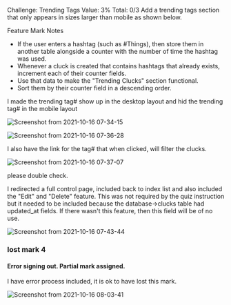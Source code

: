 

Challenge: Trending Tags
Value: 3%
Total: 0/3
Add a trending tags section that only appears in sizes larger than mobile as shown below.

Feature	Mark	Notes
- If the user enters a hashtag (such as #Things), then store them in another table alongside a counter with the number of time the hashtag was used.	
- Whenever a cluck is created that contains hashtags that already exists, increment each of their counter fields.	
- Use that data to make the "Trending Clucks" section functional.	
- Sort them by their counter field in a descending order.	



I made the trending tag#  show up in the desktop layout  and hid the  trending tag#  in the mobile layout


![Screenshot from 2021-10-16 07-34-15](https://user-images.githubusercontent.com/21187699/137592161-15e7364f-c3cc-488d-a9f4-b165a3aa3c91.png)

![Screenshot from 2021-10-16 07-36-28](https://user-images.githubusercontent.com/21187699/137592156-ab59d5db-8ed4-4106-a2ff-e911559ade41.png)


 I also have the link for the tag# that when clicked,  will filter the clucks.
 
 ![Screenshot from 2021-10-16 07-37-07](https://user-images.githubusercontent.com/21187699/137592184-6ffa1ddf-51d0-4ba7-88fb-eacf7118d4f6.png)
 
  please double check.
  
  
  
  
  
  
  
   I redirected a full control page, included back to index list and also included the "Edit" and "Delete" feature.   This was not required by the quiz instruction but it needed to be included because the database->clucks table had updated_at fields. If there wasn't this feature, then this field will be of no use.
  
  
  
  ![Screenshot from 2021-10-16 07-43-44](https://user-images.githubusercontent.com/21187699/137592328-2e380cd7-ba48-44d1-ad5a-7ae34ec529e9.png)
 
  
  
  
  ### lost mark 4
  
  #### Error signing out. Partial mark assigned.
  
  I have error process included, it is ok to have lost this mark.
    
  
  ![Screenshot from 2021-10-16 08-03-41](https://user-images.githubusercontent.com/21187699/137592361-281cb469-0778-4d14-ad16-f0593df5aa28.png)

  
  
  
  
 
